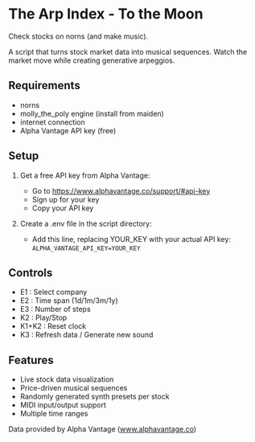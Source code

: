 # The Arp Index - To the Moon
Check stocks on norns (and make music).

A script that turns stock market data into musical sequences. Watch the market move while creating generative arpeggios.

## Requirements
- norns
- molly_the_poly engine (install from maiden)
- internet connection
- Alpha Vantage API key (free)

## Setup

1. Get a free API key from Alpha Vantage:
   - Go to https://www.alphavantage.co/support/#api-key
   - Sign up for your key
   - Copy your API key

2. Create a .env file in the script directory:
   - Add this line, replacing YOUR_KEY with your actual API key:
     `ALPHA_VANTAGE_API_KEY=YOUR_KEY`

## Controls
- E1 : Select company
- E2 : Time span (1d/1m/3m/1y)
- E3 : Number of steps
- K2 : Play/Stop
- K1+K2 : Reset clock
- K3 : Refresh data / Generate new sound

## Features
- Live stock data visualization
- Price-driven musical sequences
- Randomly generated synth presets per stock
- MIDI input/output support
- Multiple time ranges

Data provided by Alpha Vantage (www.alphavantage.co)
